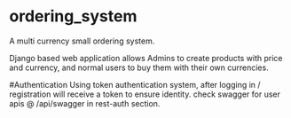 # ordering_system
A multi currency small ordering system.

Django based web application allows Admins to create products with price and currency, and normal users to buy them with
their own currencies.

#Authentication
Using token authentication system, after logging in / registration will receive a token to ensure identity.
check swagger for user apis @ /api/swagger in rest-auth section. 
